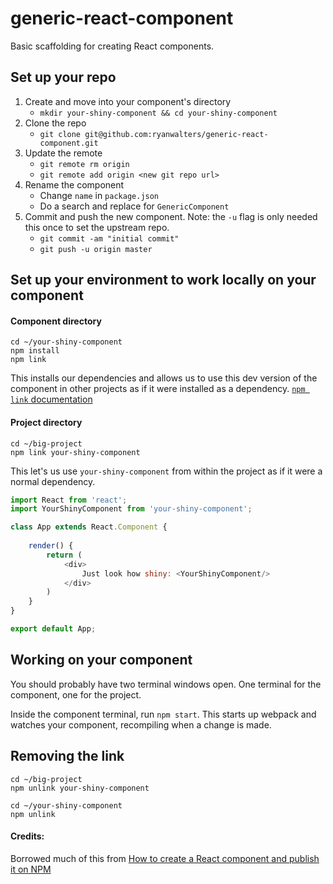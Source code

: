 # generic-react-component

Basic scaffolding for creating React components.

## Set up your repo

1. Create and move into your component's directory
	- `mkdir your-shiny-component && cd your-shiny-component`
1. Clone the repo
	- `git clone git@github.com:ryanwalters/generic-react-component.git`
1. Update the remote
	- `git remote rm origin`
	- `git remote add origin <new git repo url>`
1. Rename the component
	- Change `name` in `package.json`
	- Do a search and replace for `GenericComponent`
1. Commit and push the new component. Note: the `-u` flag is only needed this once to set the upstream repo.
	- `git commit -am "initial commit"`
	- `git push -u origin master`

## Set up your environment to work locally on your component

#### Component directory

```
cd ~/your-shiny-component
npm install
npm link
```

This installs our dependencies and allows us to use this dev version of the component in other projects as if it were installed as a dependency. [`npm link` documentation](https://docs.npmjs.com/cli/link)

#### Project directory

```
cd ~/big-project
npm link your-shiny-component
```

This let's us use `your-shiny-component` from within the project as if it were a normal dependency.

```javascript
import React from 'react';
import YourShinyComponent from 'your-shiny-component';

class App extends React.Component {
    
    render() {
        return (
            <div>
            	Just look how shiny: <YourShinyComponent/>
            </div>
        )
    }
}

export default App;
```

## Working on your component

You should probably have two terminal windows open. One terminal for the component, one for the project.

Inside the component terminal, run `npm start`. This starts up webpack and watches your component, recompiling when a change is made.


## Removing the link

```
cd ~/big-project
npm unlink your-shiny-component

cd ~/your-shiny-component
npm unlink
```

#### Credits:
Borrowed much of this from [How to create a React component and publish it on NPM](https://medium.com/@BrodaNoel/how-to-create-a-react-component-and-publish-it-in-npm-668ad7d363ce)
